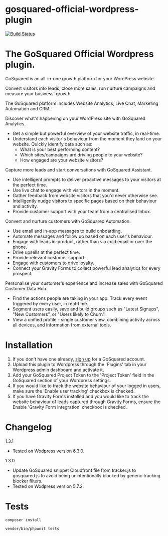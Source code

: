 # gosquared-official-wordpress-plugin
[![Build Status](https://travis-ci.org/gosquared/gosquared-official-wordpress.svg?branch=master)](https://travis-ci.org/gosquared/gosquared-official-wordpress.svg?branch=master)

# The GoSquared Official Wordpress plugin.

GoSquared is an all-in-one growth platform for your WordPress website.

Convert visitors into leads, close more sales, run nurture campaigns and measure your business' growth.

The GoSquared platform includes Website Analytics, Live Chat, Marketing Automation and CRM.

Discover what's happening on your WordPress site with GoSquared Analytics.
  - Get a simple but powerful overview of your website traffic, in real-time.
  - Understand each visitor's behaviour from the moment they land on your website. Quickly identify data such as:
    - What is your best performing content?
    - Which sites/campaigns are driving people to your website?
    - How engaged are your website visitors?

Capture more leads and start conversations with GoSquared Assistant.
  - Use intelligent prompts to deliver proactive messages to your visitors at the perfect time.
  - Use live chat to engage with visitors in the moment.
  - Gather feedback from website visitors that you'd never otherwise see.
  - Intelligently nudge visitors to specific pages based on their behaviour and activity.
  - Provide customer support with your team from a centralised Inbox.

Convert and nurture customers with GoSquared Automation.
  - Use email and in-app messages to build onboarding.
  - Automate messages and follow up based on each user's behaviour.
  - Engage with leads in-product, rather than via cold email or over the phone.
  - Drive upsells at the perfect time.
  - Provide relevant customer support.
  - Engage with customers to drive loyalty.
  - Connect your Gravity Forms to collect powerful lead analytics for every prospect.

Personalise your customer's experience and increase sales with GoSquared Customer Data Hub.
  - Find the actions people are taking in your app. Track every event triggered by every user, in real-time.
  - Segment users easily, save and build groups such as "Latest Signups", "New Customers", or "Users likely to Churn".
  - View a unified profile - single customer view, combining activity across all devices, and information from external tools.

# Installation

1. If you don't have one already, [sign up](http://www.gosquared.com/join/wordpress) for a GoSquared account.
2. Upload this plugin to Wordpress through the 'Plugins' tab in your Wordpress admin dashboard and activate it.
3. Add your GoSquared Project Token to the 'Project Token' field in the GoSquared section of your Wordpress settings.
4. If you would like to track the website behaviour of your logged in users, make sure the 'Enable user tracking' checkbox is checked.
5. If you have Gravity Forms installed and you would like to track the website behaviour of leads captured through Gravity Forms,  ensure the Enable 'Gravity Form integration' checkbox is checked.

# Changelog

 1.3.1

- Tested on Wodpress version 6.3.0.

 1.3.0

- Update GoSquared snippet Cloudfront file from tracker.js to gosquared.js to avoid being unintentionally blocked by generic tracking blocker filters.
- Tested on Wodpress version 5.7.2.

# Tests

```composer install```

```vendor/bin/phpunit tests```
